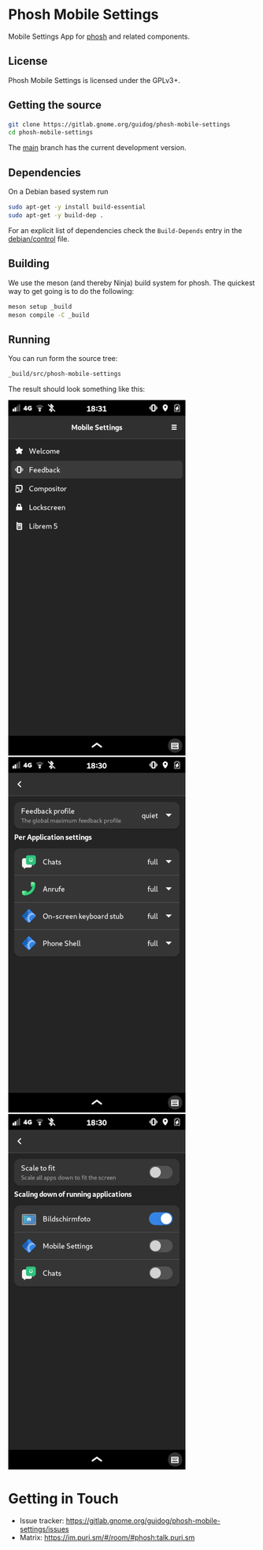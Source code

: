 # Phosh Mobile Settings

Mobile Settings App for [phosh](https://gitlab.gnome.org/World/Phosh/phosh) and
related components.

## License

Phosh Mobile Settings is licensed under the GPLv3+.

## Getting the source

```sh
git clone https://gitlab.gnome.org/guidog/phosh-mobile-settings
cd phosh-mobile-settings
```

The [main][] branch has the current development version.

## Dependencies
On a Debian based system run

```sh
sudo apt-get -y install build-essential
sudo apt-get -y build-dep .
```

For an explicit list of dependencies check the `Build-Depends` entry in the
[debian/control][] file.

## Building

We use the meson (and thereby Ninja) build system for phosh.  The quickest
way to get going is to do the following:

```sh
meson setup _build
meson compile -C _build
```

## Running

You can run form the source tree:

```sh
_build/src/phosh-mobile-settings
```
The result should look something like this:

![Welcome screen](screenshots/panels.png)
![Feedback panel](screenshots/feedback.png)
![Compositor panel](screenshots/compositor.png)

# Getting in Touch
* Issue tracker: https://gitlab.gnome.org/guidog/phosh-mobile-settings/issues
* Matrix: https://im.puri.sm/#/room/#phosh:talk.puri.sm

[main]: https://gitlab.gnome.org/World/guido/phosh-mobile-seettings/-/tree/main
[.gitlab-ci.yml]: https://gitlab.gnome.org/World/guido/phosh-mobile-settings/-/blob/main/.gitlab-ci.yml
[debian/control]: https://gitlab.gnome.org/World/guido/phosh-mobile-settings/-/blob/main/debian/control
